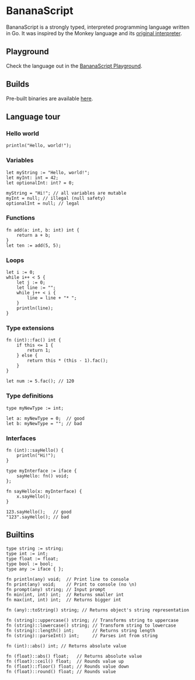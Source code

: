 # BananaScript

BananaScript is a strongly typed, interpreted programming language written in Go.
It was inspired by the Monkey language and its [original interpreter](https://interpreterbook.com/).

## Playground

Check the language out in the [BananaScript Playground](https://bananascript.pauhull.de/).

## Builds
Pre-built binaries are available [here](https://builds.pauhull.de).

## Language tour

### Hello world
```
println("Hello, world!");
```

### Variables
```
let myString := "Hello, world!";
let myInt: int = 42;
let optionalInt: int? = 0;

myString = "Hi!"; // all variables are mutable
myInt = null; // illegal (null safety)
optionalInt = null; // legal
```

### Functions
```
fn add(a: int, b: int) int {
    return a + b;
}
let ten := add(5, 5);
```

### Loops
```
let i := 0;
while i++ < 5 {
    let j := 0;
    let line := "";
    while j++ < i {
        line = line + "* ";
    }
    println(line);
}
```

### Type extensions
```
fn (int)::fac() int {
    if this <= 1 {
        return 1;
    } else {
        return this * (this - 1).fac();
    }
}

let num := 5.fac(); // 120
```

### Type definitions
```
type myNewType := int;

let a: myNewType = 0;  // good
let b: myNewType = ""; // bad
```

### Interfaces
```
fn (int)::sayHello() {
    println("Hi!");
}

type myInterface := iface {
    sayHello: fn() void;
};

fn sayHello(x: myInterface) {
    x.sayHello();
}

123.sayHello();   // good
"123".sayHello(); // bad
```

## Builtins
```
type string := string;
type int := int;
type float := float;
type bool := bool;
type any := iface { };

fn println(any) void;  // Print line to console
fn print(any) void;    // Print to console (no \n)
fn prompt(any) string; // Input prompt
fn min(int, int) int;  // Returns smaller int
fn max(int, int) int;  // Returns bigger int

fn (any)::toString() string; // Returns object's string representation

fn (string)::uppercase() string; // Transforms string to uppercase
fn (string)::lowercase() string; // Transform string to lowercase
fn (string)::length() int;       // Returns string length
fn (string)::parseInt() int;     // Parses int from string

fn (int)::abs() int; // Returns absolute value

fn (float)::abs() float;   // Returns absolute value
fn (float)::ceil() float;  // Rounds value up
fn (float)::floor() float; // Rounds value down
fn (float)::round() float; // Rounds value
```
